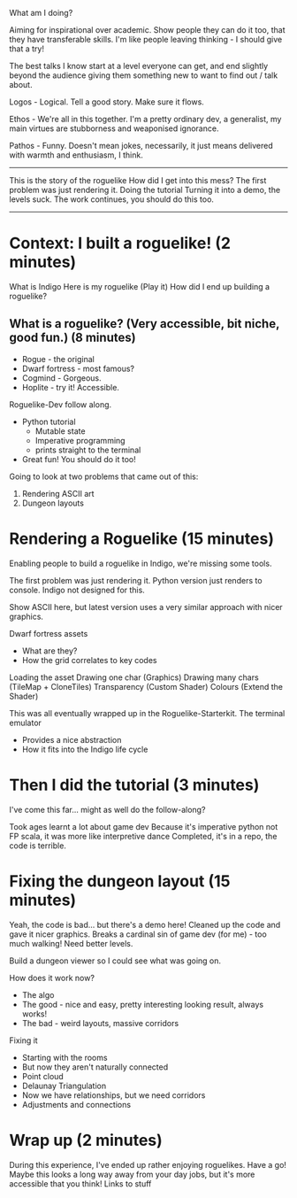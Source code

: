 

What am I doing?

Aiming for inspirational over academic.
Show people they can do it too, that they have transferable skills.
I'm like people leaving thinking - I should give that a try!

The best talks I know start at a level everyone can get, and end slightly beyond the audience giving them something new to want to find out / talk about.

Logos - Logical.
Tell a good story. Make sure it flows.

Ethos - We're all in this together.
I'm a pretty ordinary dev, a generalist, my main virtues are stubborness and weaponised ignorance.

Pathos - Funny.
Doesn't mean jokes, necessarily, it just means delivered with warmth and enthusiasm, I think.

---

This is the story of the roguelike
How did I get into this mess?
The first problem was just rendering it.
Doing the tutorial
Turning it into a demo, the levels suck.
The work continues, you should do this too.

---

# Context: I built a roguelike! (2 minutes)
What is Indigo
Here is my roguelike (Play it)
How did I end up building a roguelike?

## What is a roguelike? (Very accessible, bit niche, good fun.) (8 minutes)
- Rogue - the original
- Dwarf fortress - most famous?
- Cogmind - Gorgeous.
- Hoplite - try it! Accessible.

Roguelike-Dev follow along.
- Python tutorial
  - Mutable state
  - Imperative programming
  - prints straight to the terminal
- Great fun! You should do it too!

Going to look at two problems that came out of this:
1. Rendering ASCII art
2. Dungeon layouts

# Rendering a Roguelike (15 minutes)

Enabling people to build a roguelike in Indigo, we're missing some tools.

The first problem was just rendering it. Python version just renders to console.
Indigo not designed for this.

Show ASCII here, but latest version uses a very similar approach with nicer graphics.

Dwarf fortress assets
- What are they?
- How the grid correlates to key codes

Loading the asset
Drawing one char (Graphics)
Drawing many chars (TileMap + CloneTiles)
Transparency (Custom Shader)
Colours (Extend the Shader)

This was all eventually wrapped up in the Roguelike-Starterkit.
The terminal emulator
- Provides a nice abstraction
- How it fits into the Indigo life cycle

# Then I did the tutorial (3 minutes)

I've come this far... might as well do the follow-along?

Took ages
learnt a lot about game dev
Because it's imperative python not FP scala, it was more like interpretive dance
Completed, it's in a repo, the code is terrible.

# Fixing the dungeon layout (15 minutes)

Yeah, the code is bad... but there's a demo here!
Cleaned up the code and gave it nicer graphics.
Breaks a cardinal sin of game dev (for me) - too much walking!
Need better levels.

Build a dungeon viewer so I could see what was going on.

How does it work now?
- The algo
- The good - nice and easy, pretty interesting looking result, always works!
- The bad - weird layouts, massive corridors

Fixing it
- Starting with the rooms
- But now they aren't naturally connected
- Point cloud
- Delaunay Triangulation
- Now we have relationships, but we need corridors
- Adjustments and connections

# Wrap up (2 minutes)
During this experience, I've ended up rather enjoying roguelikes.
Have a go!
Maybe this looks a long way away from your day jobs, but it's more accessible that you think!
Links to stuff
